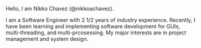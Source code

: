 Hello, I am Nikko Chavez (@nikkoachavez).

I am a Software Engineer with 2 1/2 years of industry experience. Recently, I have been learning and implementing software development for GUIs, multi-threading, and multi-prcosessing. My major interests are in project management and system design. 

<!---
nikkoachavez/nikkoachavez is a ✨ special ✨ repository because its `README.md` (this file) appears on your GitHub profile.
You can click the Preview link to take a look at your changes.
--->
